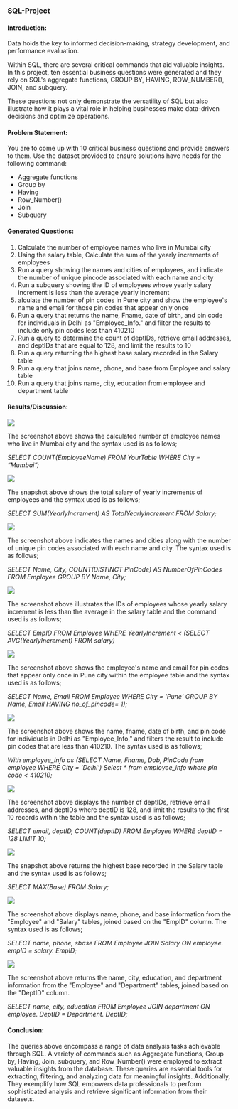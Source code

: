 ### SQL-Project

#### Introduction:
Data holds the key to informed decision-making, strategy development, and performance evaluation.

Within SQL, there are several critical commands that aid valuable insights. In this project, ten essential business questions were generated and they rely on SQL's aggregate functions, GROUP BY, HAVING, ROW_NUMBER(), JOIN, and subquery.

These questions not only demonstrate the versatility of SQL but also illustrate how it plays a vital role in helping businesses make data-driven decisions and optimize operations.

#### Problem Statement:
You are to come up with 10 critical business questions and provide answers to them. Use the dataset provided to ensure solutions have needs for the following command:

- Aggregate functions
- Group by
- Having
- Row_Number()
- Join
- Subquery

#### Generated Questions:

1. Calculate the number of employee names who live in Mumbai city
2. Using the salary table, Calculate the sum of the yearly increments of employees
3. Run a query showing the names and cities of employees, and indicate the number of unique pincode associated with each name and city
4. Run a subquery showing the ID of employees whose yearly salary increment is less than the average yearly increment
5. alculate the number of pin codes in Pune city and show the employee's name and email for those pin codes that appear only once
6. Run a query that returns the name, Fname, date of birth, and pin code for individuals in Delhi as "Employee_Info." and filter the results to include only pin codes less than 410210
7. Run a query to determine the count of deptIDs, retrieve email addresses, and deptIDs that are equal to 128, and limit the results to 10
8. Run a query returning the highest base salary recorded in the Salary table
9. Run a query that joins name, phone, and base from Employee and salary table
10. Run a query that joins name, city, education from employee and department table


#### Results/Discussion:
![](Count.png)

The screenshot above shows the calculated number of employee names who live in Mumbai city and the syntax used is as follows;

_SELECT COUNT(EmployeeName)
FROM YourTable
WHERE City = “Mumbai”;_

![](Total_Yearlyincrement.png)

The snapshot above shows the total salary of yearly increments of employees and the syntax used is as follows;

_SELECT SUM(YearlyIncrement) AS TotalYearlyIncrement
FROM Salary;_

![](Project_Groupby.png)

The screenshot above indicates the names and cities along with the number of unique pin codes associated with each name and city. 
The syntax used is as follows;

_SELECT Name, City, COUNT(DISTINCT PinCode) AS NumberOfPinCodes
FROM Employee
GROUP BY Name, City;_

![](Subquery.png)

The screenshot above illustrates the IDs of employees whose yearly salary increment is less than the average in the salary table and the command used is as follows;

_SELECT EmpID
FROM Employee
WHERE YearlyIncrement < (SELECT AVG(YearlyIncrement) FROM salary)_

![](Having.png)

The screenshot above shows the employee's name and email for pin codes that appear only once in Pune city within the employee table and the syntax used is as follows;

_SELECT Name, Email
FROM Employee
WHERE City = 'Pune'
GROUP BY Name, Email 
HAVING no_of_pincode= 1);_

![](Row_Number.png)

The screenshot above shows the name, fname, date of birth, and pin code for individuals in Delhi as "Employee_Info," and filters the result to include pin codes that are less than 410210. The syntax used is as follows;

_With employee_info as (SELECT Name, Fname, Dob, PinCode from employee
WHERE City = 'Delhi')
Select * from employee_info where pin code < 410210;_

![](No_of_DeptID.png)

The screenshot above displays the number of deptIDs, retrieve email addresses, and deptIDs where deptID is 128, and limit the results to the first 10 records within the table and the syntax used is as follows;

_SELECT email, deptID, COUNT(deptID)
FROM Employee
WHERE deptID = 128
LIMIT 10;_

![](Max_base.png)

The snapshot above returns the highest base recorded in the Salary table and the syntax used is as follows; 

_SELECT MAX(Base)
FROM Salary;_

![](Sal_EmpJoin.png)

The screenshot above displays name, phone, and base information from the "Employee" and "Salary" tables, joined based on the "EmpID" column.
The syntax used is as follows;

_SELECT name, phone, sbase
FROM Employee 
JOIN Salary ON employee. empID = salary. EmpID;_

![](Dept_EmpJoin.png)

The screenshot above returns the name, city, education, and department information from the "Employee" and "Department" tables, joined based on the "DeptID" column.

_SELECT name, city, education 
FROM Employee 
JOIN department ON employee. DeptID = Department. DeptID;_

#### Conclusion:

The queries above encompass a range of data analysis tasks achievable through SQL. A variety of commands such as Aggregate functions, Group by, Having, Join, subquery, and Row_Number() were employed to extract valuable insights from the database. These queries are essential tools for extracting, filtering, and analyzing data for meaningful insights. Additionally, They exemplify how SQL empowers data professionals to perform sophisticated analysis and retrieve significant information from their datasets.








